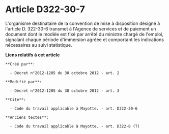 # Article D322-30-7

L'organisme destinataire de la convention de mise à disposition désigné à l'article D. 322-30-6 transmet à l'Agence de
services et de paiement un document dont le modèle est fixé par arrêté du ministre chargé de l'emploi, signalant chaque
période d'immersion agréée et comportant les indications nécessaires au suivi statistique.

**Liens relatifs à cet article**

	**Créé par**:

	  - Décret n°2012-1205 du 30 octobre 2012 - art. 2

	**Modifié par**:

	  - Décret n°2012-1205 du 30 octobre 2012 - art. 3

	**Cite**:

	  - Code du travail applicable à Mayotte. - art. D322-30-6

	**Anciens textes**:

	  - Code du travail applicable à Mayotte. - art. D322-8 (T)
